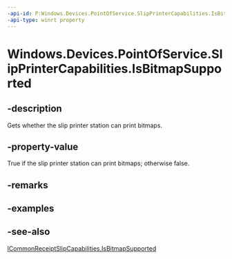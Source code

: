 ----api-id: P:Windows.Devices.PointOfService.SlipPrinterCapabilities.IsBitmapSupported
-api-type: winrt property
---<!-- Property syntaxpublic bool IsBitmapSupported { get; }--># Windows.Devices.PointOfService.SlipPrinterCapabilities.IsBitmapSupported## -descriptionGets whether the slip printer station can print bitmaps.## -property-valueTrue if the slip printer station can print bitmaps; otherwise false.## -remarks## -examples## -see-also[ICommonReceiptSlipCapabilities.IsBitmapSupported](icommonreceiptslipcapabilities_isbitmapsupported.md)
